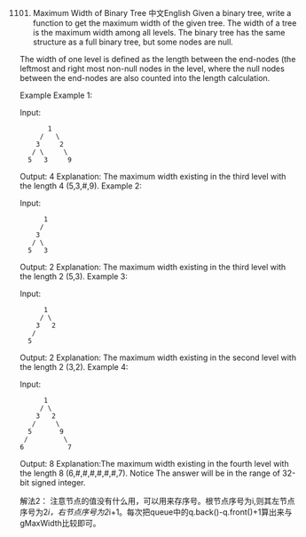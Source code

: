 1101. Maximum Width of Binary Tree
中文English
Given a binary tree, write a function to get the maximum width of the given tree. The width of a tree is the maximum width among all levels. The binary tree has the same structure as a full binary tree, but some nodes are null.

The width of one level is defined as the length between the end-nodes (the leftmost and right most non-null nodes in the level, where the null nodes between the end-nodes are also counted into the length calculation.

Example
Example 1:

Input: 

           1
         /   \
        3     2
       / \     \  
      5   3     9 

Output: 4
Explanation: The maximum width existing in the third level with the length 4 (5,3,#,9).
Example 2:

Input: 

          1
         /  
        3    
       / \       
      5   3     

Output: 2
Explanation: The maximum width existing in the third level with the length 2 (5,3).
Example 3:

Input: 

          1
         / \
        3   2 
       /        
      5      

Output: 2
Explanation: The maximum width existing in the second level with the length 2 (3,2).
Example 4:

Input: 

          1
         / \
        3   2
       /     \  
      5       9 
     /         \
    6           7
		
Output: 8
Explanation:The maximum width existing in the fourth level with the length 8 (6,#,#,#,#,#,#,7).
Notice
The answer will be in the range of 32-bit signed integer.

解法2：
注意节点的值没有什么用，可以用来存序号。根节点序号为i,则其左节点序号为2*i，右节点序号为2*i+1。每次把queue中的q.back()-q.front()+1算出来与gMaxWidth比较即可。